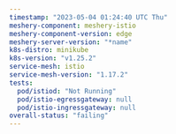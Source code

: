 ```yaml
---
timestamp: "2023-05-04 01:24:40 UTC Thu"
meshery-component: meshery-istio
meshery-component-version: edge
meshery-server-version: "*name"
k8s-distro: minikube
k8s-version: "v1.25.2"
service-mesh: istio
service-mesh-version: "1.17.2"
tests:
  pod/istiod: "Not Running"
  pod/istio-egressgateway: null
  pod/istio-ingressgateway: null
overall-status: "failing"
---
```


